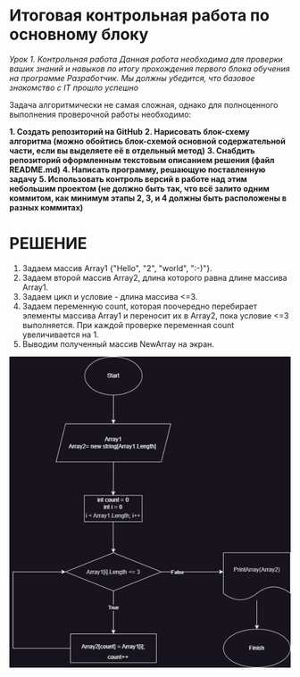 # Итоговая контрольная работа по основному блоку

*Урок 1. Контрольная работа*
*Данная работа необходима для проверки ваших знаний и навыков по итогу прохождения первого блока обучения на программе Разработчик. Мы должны убедится, что базовое знакомство с IT прошло успешно*

Задача алгоритмически не самая сложная, однако для полноценного выполнения проверочной работы необходимо:

**1. Создать репозиторий на GitHub**
**2. Нарисовать блок-схему алгоритма (можно обойтись блок-схемой основной содержательной части, если вы выделяете её в отдельный метод)**
**3. Снабдить репозиторий оформленным текстовым описанием решения (файл README.md)**
**4. Написать программу, решающую поставленную задачу**
**5. Использовать контроль версий в работе над этим небольшим проектом (не должно быть так, что всё залито одним коммитом, как минимум этапы 2, 3, и 4 должны быть расположены в разных коммитах)**

# РЕШЕНИЕ 
1. Задаем массив Array1 {"Hello", "2", "world", ":-)"}.
2. Задаем второй массив Array2, длина которого равна длине массива Array1.
3. Задаем цикл и условие - длина массива <=3. 
4. Задаем переменную count, которая поочередно перебирает элементы массива Array1 и переносит их в Array2, пока условие <=3 выполняется. При каждой проверке переменная count увеличивается на 1.
5. Выводим полученный массив NewArray на экран.

![БЛОК-СХЕМА](FinalTask.jpg)

